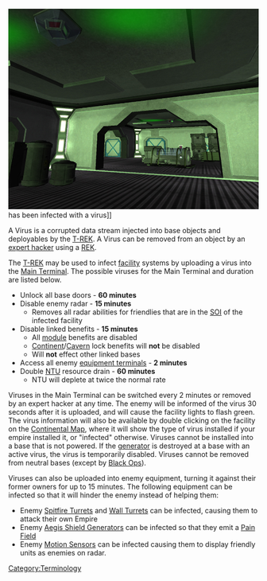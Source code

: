 ![](images/InfectedFacilityLighting.jpg "fig:InfectedFacilityLighting.jpg") has
been infected with a virus\]\]

A Virus is a corrupted data stream injected into base objects and
deployables by the [T-REK](T-REK "wikilink"). A Virus can be removed
from an object by an [expert hacker](Expert_Hacking "wikilink") using a
[REK](REK "wikilink").

The [T-REK](T-REK "wikilink") may be used to infect
[facility](facility "wikilink") systems by uploading a virus into the
[Main Terminal](Main_Terminal "wikilink"). The possible viruses for the
Main Terminal and duration are listed below.

- Unlock all base doors - **60 minutes**
- Disable enemy radar - **15 minutes**
  - Removes all radar abilities for friendlies that are in the
    [SOI](SOI "wikilink") of the infected facility
- Disable linked benefits - **15 minutes**
  - All [module](module "wikilink") benefits are disabled
  - [Continent](Continent "wikilink")/[Cavern](Cavern "wikilink")
    lock benefits will **not** be disabled
  - Will **not** effect other linked bases
- Access all enemy [equipment
  terminals](equipment_terminal "wikilink") - **2 minutes**
- Double [NTU](NTU "wikilink") resource drain - **60 minutes**
  - NTU will deplete at twice the normal rate

Viruses in the Main Terminal can be switched every 2 minutes or removed
by an expert hacker at any time. The enemy will be informed of the virus
30 seconds after it is uploaded, and will cause the facility lights to
flash green. The virus information will also be available by double
clicking on the facility on the [Continental
Map](Continental_Map "wikilink"), where it will show the type of virus
installed if your empire installed it, or "infected" otherwise. Viruses
cannot be installed into a base that is not powered. If the
[generator](generator "wikilink") is destroyed at a base with an active
virus, the virus is temporarily disabled. Viruses cannot be removed from
neutral bases (except by [Black Ops](Black_Ops "wikilink")).

Viruses can also be uploaded into enemy equipment, turning it against
their former owners for up to 15 minutes. The following equipment can be
infected so that it will hinder the enemy instead of helping them:

- Enemy [Spitfire Turrets](Spitfire_Turret "wikilink") and [Wall
  Turrets](Wall_Turret "wikilink") can be infected, causing them to
  attack their own Empire
- Enemy [Aegis Shield Generators](Aegis_Shield_Generator "wikilink")
  can be infected so that they emit a [Pain
  Field](Pain_Field "wikilink")
- Enemy [Motion Sensors](Motion_Sensor "wikilink") can be infected
  causing them to display friendly units as enemies on radar.

[Category:Terminology](Category:Terminology "wikilink")
